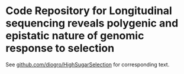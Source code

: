 # Code Repository for Longitudinal sequencing reveals polygenic and epistatic nature of genomic response to selection

See [github.com/diogro/HighSugarSelection](https://github.com/diogro/HighSugarSelection) for corresponding text.
